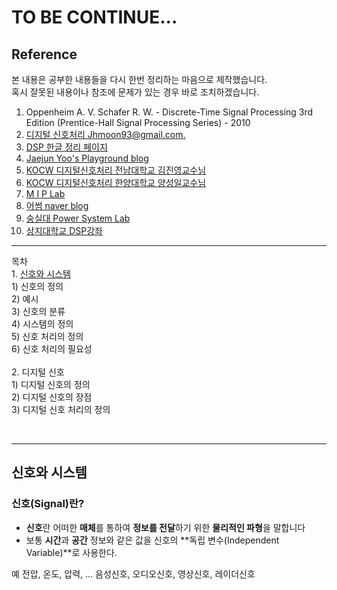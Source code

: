 <!-- ---
layout: post
title: < DSP 정리 > 1. Digital Signal과 Digital System
category: dev
permalink: /DSP/:year/:month/:day/:title/
tags: dev dsp DSP정리시리즈
comments: true
--- -->

TO BE CONTINUE...
=================

Reference
---------

본 내용은 공부한 내용들을 다시 한번 정리하는 마음으로 제작했습니다. <br> 혹시 잘못된 내용이나 참조에 문제가 있는 경우 바로 조치하겠습니다. <br>

1.	Oppenheim A. V. Schafer R. W. - Discrete-Time Signal Processing 3rd Edition (Prentice-Hall Signal Processing Series) - 2010
2.	[디지털 신호처리 Jhmoon93@gmail.com.](https://slidesplayer.org/slide/14895988/)
3.	[DSP 한글 정리 페이지](https://kascia.github.io/dsp/)
4.	[Jaejun Yoo's Playground blog](http://jaejunyoo.blogspot.com/2019/05/signal-processing-for-communications.html)
5.	[KOCW 디지털신호처리 전남대학교 김진영교수님](http://www.kocw.net/home/search/kemView.do?kemId=153546)
6.	[KOCW 디지털신호처리 한양대학교 양성일교수님](http://www.kocw.or.kr/home/cview.do?mty=p&kemId=1223167)
7.	[M I P Lab](https://sites.google.com/site/miplaboratory/lecture/digital-signal-processing)
8.	[어썸 naver blog](http://blog.naver.com/PostView.nhn?blogId=cutterpoong&logNo=30911692)
9.	[숭실대 Power System Lab](http://power10.ssu.ac.kr/xe/?mid=DSP&page=1&listStyle=webzine&document_srl=144774)
10.	[상지대학교 DSP강좌](https://www.sangji.ac.kr/cmm/fms/FileDown.do?atchFileId=FILE_000000000021028&fileSn=0)

---

목차 <br> 1. [신호와 시스템](#신호와-시스템) <br> 1) 신호의 정의<br> 2) 예시<br> 3) 신호의 분류<br> 4) 시스템의 정의<br> 5) 신호 처리의 정의<br> 6) 신호 처리의 필요성<br><br> 2. 디지털 신호<br> 1) 디지털 신호의 정의<br> 2) 디지털 신호의 장점<br> 3) 디지털 신호 처리의 정의<br>

<br>

---

신호와 시스템
-------------

### 신호(Signal)란?

-	**신호**란 어떠한 **매체**를 통하여 **정보를 전달**하기 위한 **물리적인 파형**을 말합니다
-	보통 **시간**과 **공간** 정보와 같은 값을 신호의 **독립 변수(Independent Variable)**로 사용한다.

예 전압, 온도, 압력, ... 음성신호, 오디오신호, 영상신호, 레이더신호
